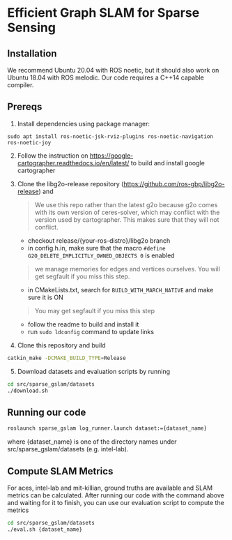 # Efficient Graph SLAM for Sparse Sensing

## Installation

We recommend Ubuntu 20.04 with ROS noetic, but it should also work on Ubuntu 18.04 with ROS melodic. Our code requires a C++14 capable compiler. 

## Prereqs

1. Install dependencies using package manager:

```
sudo apt install ros-noetic-jsk-rviz-plugins ros-noetic-navigation ros-noetic-joy
```

2. Follow the instruction on https://google-cartographer.readthedocs.io/en/latest/ to build and install google cartographer

3. Clone the libg2o-release repository (https://github.com/ros-gbp/libg2o-release) and
    > We use this repo rather than the latest g2o because g2o comes with its own version of ceres-solver, which may conflict with the version used by cartographer. This makes sure that they will not conflict.
    - checkout release/{your-ros-distro}/libg2o branch
    - in config.h.in, make sure that the macro `#define G2O_DELETE_IMPLICITLY_OWNED_OBJECTS 0` is enabled
    > we manage memories for edges and vertices ourselves. You will get segfault if you miss this step.
    - in CMakeLists.txt, search for `BUILD_WITH_MARCH_NATIVE` and make sure it is ON
    > You may get segfault if you miss this step
    - follow the readme to build and install it
    - run `sudo ldconfig` command to update links

4. Clone this repository and build

```bash
catkin_make -DCMAKE_BUILD_TYPE=Release
```

5. Download datasets and evaluation scripts by running

```bash
cd src/sparse_gslam/datasets
./download.sh
```

## Running our code

```bash
roslaunch sparse_gslam log_runner.launch dataset:={dataset_name}
```

where {dataset_name} is one of the directory names under src/sparse_gslam/datasets (e.g. intel-lab).

## Compute SLAM Metrics

For aces, intel-lab and mit-killian, ground truths are available and SLAM metrics can be calculated. After running our code with the command above and waiting for it to finish, you can use our evaluation script to compute the metrics

```bash
cd src/sparse_gslam/datasets
./eval.sh {dataset_name}
```

